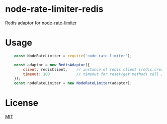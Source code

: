 # node-rate-limiter-redis

Redis adaptor for [node-rate-limiter](https://github.com/mujichOk/node-rate-limiter)

# Usage

```js
    const NodeRateLimiter = require('node-rate-limiter');

    const adaptor = new RedisAdaptor({
        client: redisClient,    // instance of redis client [redis.createClient()]
        timeout: 100            // timeout for reset/get methods call [NodeRateLimiter.defaultTimeout]
    });
    const nodeRateLimiter = new NodeRateLimiter(adaptor);
```

# License

  [MIT](https://raw.githubusercontent.com/mujichOk/node-rate-limiter-redis/master/LICENSE)
